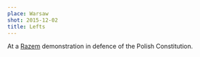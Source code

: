 ```yaml
---
place: Warsaw
shot: 2015-12-02
title: Lefts
---
```


At a [Razem](https://en.wikipedia.org/wiki/Razem) demonstration in defence of the Polish Constitution.
